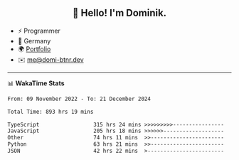 <h2 align="center">👋 Hello! I'm Dominik.</h2>

- ⚡ Programmer
- 📍 Germany
- 🌍 [Portfolio](https://domi-btnr.dev)
- ✉️ [me@domi-btnr.dev](mailto://me@domi-btnr.dev)

---
📊 **WakaTime Stats**
<!--START_SECTION:waka-->

```txt
From: 09 November 2022 - To: 21 December 2024

Total Time: 893 hrs 19 mins

TypeScript                 315 hrs 24 mins >>>>>>>>>----------------   35.31 %
JavaScript                 205 hrs 18 mins >>>>>>-------------------   22.98 %
Other                      74 hrs 11 mins  >>-----------------------   08.30 %
Python                     63 hrs 21 mins  >>-----------------------   07.09 %
JSON                       42 hrs 22 mins  >------------------------   04.74 %
```

<!--END_SECTION:waka-->
